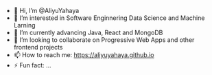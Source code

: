 - 👋 Hi, I’m @AliyuYahaya
- 👀 I’m interested in Software Enginnering Data Science and Machine Larning
- 🌱 I’m currently advancing Java, React and MongoDB
- 💞️ I’m looking to collaborate on Progressive Web Apps and other frontend projects 
- 📫 How to reach me: https://aliyuyahaya.github.io
- ⚡ Fun fact: ...

<!---
AliyuYahaya/AliyuYahaya is a ✨ special ✨ repository because its `README.md` (this file) appears on your GitHub profile.
You can click the Preview link to take a look at your changes.
--->
